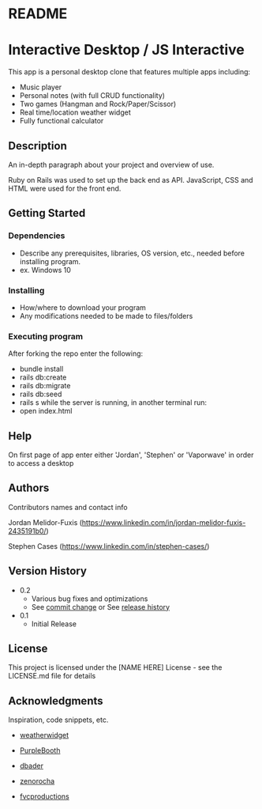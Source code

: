 # README

# Interactive Desktop / JS Interactive
This app is a personal desktop clone that features multiple apps including:
- Music player
- Personal notes (with full CRUD functionality)
- Two games (Hangman and Rock/Paper/Scissor)
- Real time/location weather widget 
- Fully functional calculator

## Description
An in-depth paragraph about your project and overview of use.

Ruby on Rails was used to set up the back end as API. 
JavaScript, CSS and HTML were used for the front end. 

## Getting Started

### Dependencies
* Describe any prerequisites, libraries, OS version, etc., needed before installing program.
* ex. Windows 10

### Installing
* How/where to download your program
* Any modifications needed to be made to files/folders

### Executing program
After forking the repo enter the following:
* bundle install
* rails db:create
* rails db:migrate
* rails db:seed
* rails s
while the server is running, in another terminal run:
* open index.html

## Help
On first page of app enter either 'Jordan', 'Stephen' or 'Vaporwave' in order to access a desktop

## Authors
Contributors names and contact info

Jordan Melidor-Fuxis 
(https://www.linkedin.com/in/jordan-melidor-fuxis-2435191b0/)

Stephen Cases
(https://www.linkedin.com/in/stephen-cases/)

## Version History
* 0.2
    * Various bug fixes and optimizations
    * See [commit change]() or See [release history]()
* 0.1
    * Initial Release

## License
This project is licensed under the [NAME HERE] License - see the LICENSE.md file for details

## Acknowledgments
Inspiration, code snippets, etc.
* [weatherwidget](https://weatherwidget.io/)

* [PurpleBooth](https://gist.github.com/PurpleBooth/109311bb0361f32d87a2)
* [dbader](https://github.com/dbader/readme-template)
* [zenorocha](https://gist.github.com/zenorocha/4526327)
* [fvcproductions](https://gist.github.com/fvcproductions/1bfc2d4aecb01a834b46)